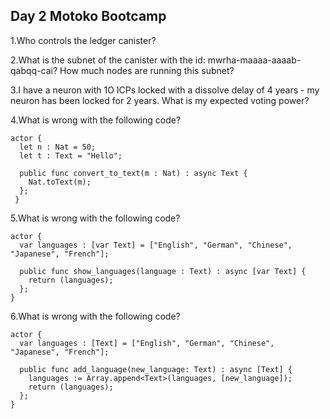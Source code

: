 ## Day 2 Motoko Bootcamp
1.Who controls the ledger canister?


2.What is the subnet of the canister with the id: mwrha-maaaa-aaaab-qabqq-cai? How much nodes are running this subnet?


3.I have a neuron with 1O ICPs locked with a dissolve delay of 4 years - my neuron has been locked for 2 years. What is my expected voting power?


4.What is wrong with the following code?
```motoko
actor {
  let n : Nat = 50;
  let t : Text = "Hello";

  public func convert_to_text(m : Nat) : async Text {
    Nat.toText(m);
  };
 }
 ```


5.What is wrong with the following code?
```motoko
actor {
  var languages : [var Text] = ["English", "German", "Chinese", "Japanese", "French"];

  public func show_languages(language : Text) : async [var Text] {
    return (languages);
  };
}
```


6.What is wrong with the following code?
```motoko
actor {
  var languages : [Text] = ["English", "German", "Chinese", "Japanese", "French"];

  public func add_language(new_language: Text) : async [Text] {
    languages := Array.append<Text>(languages, [new_language]);
    return (languages);
  };
}
```
